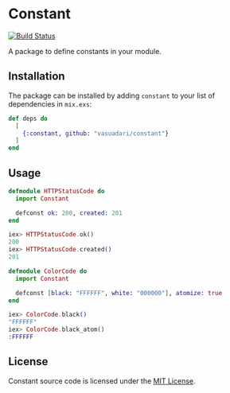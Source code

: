 # Constant
[![Build Status](https://travis-ci.org/vasuadari/constant.svg?branch=master)](https://travis-ci.org/vasuadari/constant)

A package to define constants in your module.

## Installation

The package can be installed by adding `constant` to your list of dependencies
in `mix.exs`:

```elixir
def deps do
  [
    {:constant, github: "vasuadari/constant"}
  ]
end
```

## Usage

```elixir
defmodule HTTPStatusCode do
  import Constant

  defconst ok: 200, created: 201
end

iex> HTTPStatusCode.ok()
200
iex> HTTPStatusCode.created()
201

defmodule ColorCode do
  import Constant

  defconst [black: "FFFFFF", white: "000000"], atomize: true
end

iex> ColorCode.black()
"FFFFFF"
iex> ColorCode.black_atom()
:FFFFFF
```

## License

Constant source code is licensed under the [MIT License](LICENSE).

